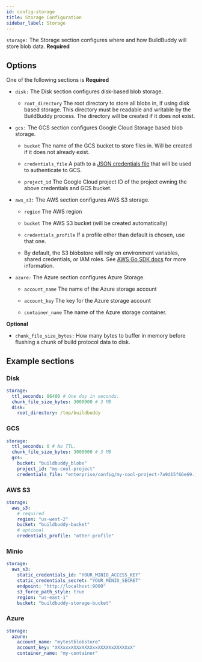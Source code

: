 ```yaml
---
id: config-storage
title: Storage Configuration
sidebar_label: Storage
---
```


`storage:` The Storage section configures where and how BuildBuddy will store blob data. **Required**

## Options

One of the following sections is **Required**

- `disk:` The Disk section configures disk-based blob storage.

  - `root_directory` The root directory to store all blobs in, if using disk based storage. This directory must be readable and writable by the BuildBuddy process. The directory will be created if it does not exist.

- `gcs:` The GCS section configures Google Cloud Storage based blob storage.

  - `bucket` The name of the GCS bucket to store files in. Will be created if it does not already exist.

  - `credentials_file` A path to a [JSON credentials file](https://cloud.google.com/docs/authentication/getting-started) that will be used to authenticate to GCS.

  - `project_id` The Google Cloud project ID of the project owning the above credentials and GCS bucket.

- `aws_s3:` The AWS section configures AWS S3 storage.

  - `region` The AWS region

  - `bucket` The AWS S3 bucket (will be created automatically)

  - `credentials_profile` If a profile other than default is chosen, use that one.

  - By default, the S3 blobstore will rely on environment variables, shared credentials, or IAM roles. See [AWS Go SDK docs](https://docs.aws.amazon.com/sdk-for-go/v1/developer-guide/configuring-sdk.html#specifying-credentials) for more information.

- `azure:` The Azure section configures Azure Storage.

  - `account_name` The name of the Azure storage account

  - `account_key` The key for the Azure storage account

  - `container_name` The name of the Azure storage container.

**Optional**

- `chunk_file_size_bytes:` How many bytes to buffer in memory before flushing a chunk of build protocol data to disk.

## Example sections

### Disk

```yaml title="config.yaml"
storage:
  ttl_seconds: 86400 # One day in seconds.
  chunk_file_size_bytes: 3000000 # 3 MB
  disk:
    root_directory: /tmp/buildbuddy
```

### GCS

```yaml title="config.yaml"
storage:
  ttl_seconds: 0 # No TTL.
  chunk_file_size_bytes: 3000000 # 3 MB
  gcs:
    bucket: "buildbuddy_blobs"
    project_id: "my-cool-project"
    credentials_file: "enterprise/config/my-cool-project-7a9d15f66e69.json"
```

### AWS S3

```yaml title="config.yaml"
storage:
  aws_s3:
    # required
    region: "us-west-2"
    bucket: "buildbuddy-bucket"
    # optional
    credentials_profile: "other-profile"
```

### Minio

```yaml title="config.yaml"
storage:
  aws_s3:
    static_credentials_id: "YOUR_MINIO_ACCESS_KEY"
    static_credentials_secret: "YOUR_MINIO_SECRET"
    endpoint: "http://localhost:9000"
    s3_force_path_style: true
    region: "us-east-1"
    bucket: "buildbuddy-storage-bucket"
```

### Azure

```yaml title="config.yaml"
storage:
  azure:
    account_name: "mytestblobstore"
    account_key: "XXXxxxXXXxXXXXxxXXXXXxXXXXXxX"
    container_name: "my-container"
```
